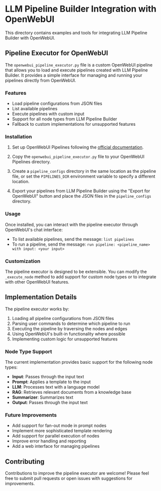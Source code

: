 # LLM Pipeline Builder Integration with OpenWebUI

This directory contains examples and tools for integrating LLM Pipeline Builder with OpenWebUI.

## Pipeline Executor for OpenWebUI

The `openwebui_pipeline_executor.py` file is a custom OpenWebUI pipeline that allows you to load and execute pipelines created with LLM Pipeline Builder. It provides a simple interface for managing and running your pipelines directly from OpenWebUI.

### Features

- Load pipeline configurations from JSON files
- List available pipelines
- Execute pipelines with custom input
- Support for all node types from LLM Pipeline Builder
- Fallback to custom implementations for unsupported features

### Installation

1. Set up OpenWebUI Pipelines following the [official documentation](https://docs.openwebui.com/pipelines/).

2. Copy the `openwebui_pipeline_executor.py` file to your OpenWebUI Pipelines directory.

3. Create a `pipeline_configs` directory in the same location as the pipeline file, or set the `PIPELINES_DIR` environment variable to specify a different location.

4. Export your pipelines from LLM Pipeline Builder using the "Export for OpenWebUI" button and place the JSON files in the `pipeline_configs` directory.

### Usage

Once installed, you can interact with the pipeline executor through OpenWebUI's chat interface:

- To list available pipelines, send the message: `list pipelines`
- To run a pipeline, send the message: `run pipeline: <pipeline_name> with input: <your input>`

### Customization

The pipeline executor is designed to be extensible. You can modify the `_execute_node` method to add support for custom node types or to integrate with other OpenWebUI features.

## Implementation Details

The pipeline executor works by:

1. Loading all pipeline configurations from JSON files
2. Parsing user commands to determine which pipeline to run
3. Executing the pipeline by traversing the nodes and edges
4. Using OpenWebUI's built-in functionality where possible
5. Implementing custom logic for unsupported features

### Node Type Support

The current implementation provides basic support for the following node types:

- **Input**: Passes through the input text
- **Prompt**: Applies a template to the input
- **LLM**: Processes text with a language model
- **RAG**: Retrieves relevant documents from a knowledge base
- **Summarizer**: Summarizes text
- **Output**: Passes through the input text

### Future Improvements

- Add support for fan-out mode in prompt nodes
- Implement more sophisticated template rendering
- Add support for parallel execution of nodes
- Improve error handling and reporting
- Add a web interface for managing pipelines

## Contributing

Contributions to improve the pipeline executor are welcome! Please feel free to submit pull requests or open issues with suggestions for improvements.